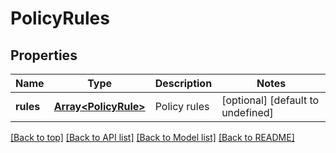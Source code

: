 # PolicyRules

## Properties

|Name | Type | Description | Notes|
|------------ | ------------- | ------------- | -------------|
|**rules** | [**Array&lt;PolicyRule&gt;**](PolicyRule.md) | Policy rules | [optional] [default to undefined]|




[[Back to top]](#) [[Back to API list]](../../README.md#documentation-for-api-endpoints) [[Back to Model list]](../../README.md#documentation-for-models) [[Back to README]](../../README.md)
